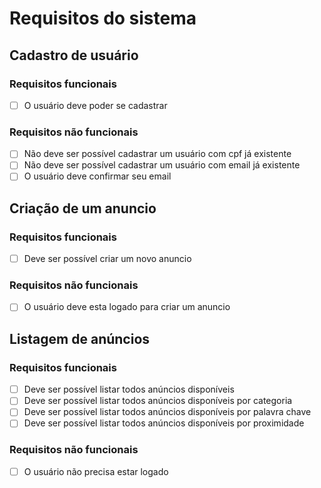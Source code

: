 # Requisitos do sistema

## **Cadastro de usuário**

### **Requisitos funcionais**

- [ ] O usuário deve poder se cadastrar

### **Requisitos não funcionais**

- [ ] Não deve ser possível cadastrar um usuário com cpf já existente
- [ ] Não deve ser possível cadastrar um usuário com email já existente
- [ ] O usuário deve confirmar seu email

## Criação de um anuncio

### **Requisitos funcionais**

- [ ] Deve ser possível criar um novo anuncio

### **Requisitos não funcionais**

- [ ] O usuário deve esta logado para criar um anuncio

## Listagem de anúncios

### **Requisitos funcionais**

- [ ] Deve ser possível listar todos anúncios disponíveis
- [ ] Deve ser possível listar todos anúncios disponíveis por categoria
- [ ] Deve ser possível listar todos anúncios disponíveis por palavra chave
- [ ] Deve ser possível listar todos anúncios disponíveis por proximidade

### **Requisitos não funcionais**

- [ ] O usuário não precisa estar logado
